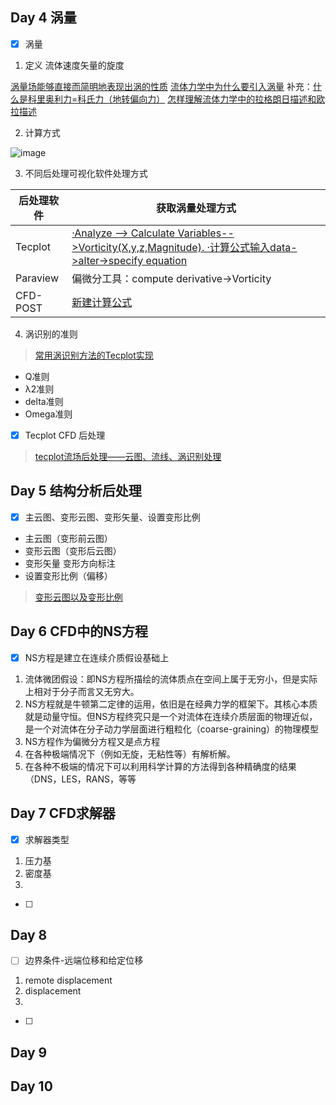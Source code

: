 ## Day 4 涡量
- [x] 涡量

1. 定义
流体速度矢量的旋度

[涡量场能够直接而简明地表现出涡的性质](https://www.zhihu.com/question/21761746/answer/19293141)
[流体力学中为什么要引入涡量](https://www.zhihu.com/question/31159018/answer/377602533)
补充：[什么是科里奥利力=科氏力（地转偏向力）](https://www.zhihu.com/question/28281378/answer/40197369)
[怎样理解流体力学中的拉格朗日描述和欧拉描述](https://www.zhihu.com/question/26129680/answer/32457812)

2. 计算方式

![image](https://user-images.githubusercontent.com/43568675/183391837-e04268d4-a60b-4dc1-845c-6d036aeaca5a.png)

3. 不同后处理可视化软件处理方式

| 后处理软件     |获取涡量处理方式         |
| -------------| ---------------------|
|Tecplot       |[·Analyze --> Calculate Variables-->Vorticity(X,y,z,Magnitude).    ·计算公式输入data->alter->specify equation](https://zhuanlan.zhihu.com/p/268806085) |
|Paraview      |偏微分工具：compute derivative->Vorticity|
|CFD-POST      |[新建计算公式](https://zhuanlan.zhihu.com/p/309396896)|


4. 涡识别的准则

> [常用涡识别方法的Tecplot实现](https://blog.csdn.net/weixin_42943114/article/details/114285258)
  * Q准则
  * λ2准则
  * delta准则
  * Omega准则
 
- [x] Tecplot CFD 后处理

> [tecplot流场后处理——云图、流线、涡识别处理](https://www.bilibili.com/video/BV1PG4y1q7RS)

## Day 5 结构分析后处理

- [x] 主云图、变形云图、变形矢量、设置变形比例
* 主云图（变形前云图）
* 变形云图（变形后云图）
* 变形矢量 变形方向标注
* 设置变形比例（偏移）

 > [变形云图以及变形比例](https://zhuanlan.zhihu.com/p/504791441)

## Day 6 CFD中的NS方程

- [x] NS方程是建立在连续介质假设基础上

1. 流体微团假设：即NS方程所描绘的流体质点在空间上属于无穷小，但是实际上相对于分子而言又无穷大。
2. NS方程就是牛顿第二定律的运用，依旧是在经典力学的框架下。其核心本质就是动量守恒。但NS方程终究只是一个对流体在连续介质层面的物理近似，是一个对流体在分子动力学层面进行粗粒化（coarse-graining）的物理模型
3. NS方程作为偏微分方程又是点方程
4. 在各种极端情况下（例如无旋，无粘性等）有解析解。
5. 在各种不极端的情况下可以利用科学计算的方法得到各种精确度的结果（DNS，LES，RANS，等等

## Day 7 CFD求解器
- [x] 求解器类型
1. 压力基
2. 密度基 
3. 

- [ ] 

## Day 8
- [ ] 边界条件-远端位移和给定位移
1. remote displacement
2. displacement
3. 
- [ ] 


## Day 9
## Day 10
